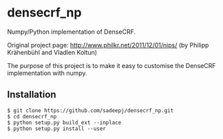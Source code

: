 # densecrf_np
Numpy/Python implementation of DenseCRF. 

Original project page: http://www.philkr.net/2011/12/01/nips/ (by Philipp Krähenbühl and Vladlen Koltun)

The purpose of this project is to make it easy to customise the DenseCRF implementation with numpy.


## Installation

```
$ git clone https://github.com/sadeepj/densecrf_np.git
$ cd densecrf_np
$ python setup.py build_ext --inplace
$ python setup.py install --user
```
